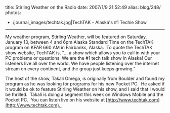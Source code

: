title: Stirling Weather on the Radio
date: 2007/1/9 21:52:49
alias: blog/248/
photos:
- /journal_images/techtak.jpg|TechTAK - Alaska's #1 Techie Show
---
My weather program, Stirling Weather, will be featured on Saturday, January 13, between 4 and 6pm Alaska Standard Time on the TechTAK program on KFAR 660 AM in Fairbanks, Alaska.  To quote the TechTAK show website, TechTAK is, "... a show which allows you to call in with your PC problems or questions. We are the #1 tech talk show in Alaska! Our listeners live all over the world. We have people listening over the internet stream on every continent, and the group just keeps growing." 

The host of the show, Takali Omega, is originally from Boulder and found my program as he was looking for programs for his new Pocket PC.  He asked if it would be ok to feature Stirling Weather on his show, and I said that I would be thrilled.  Takali is doing a segment this week on Windows Mobile and the Pocket PC.  You can listen live on his website at [http://www.techtak.com](http://www.techtak.com). 